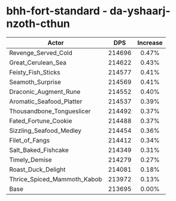 # bhh-fort-standard - da-yshaarj-nzoth-cthun
| Actor | DPS | Increase |
|---|:---:|:---:|
|Revenge_Served_Cold|214696|0.47%|
|Great_Cerulean_Sea|214622|0.43%|
|Feisty_Fish_Sticks|214577|0.41%|
|Seamoth_Surprise|214569|0.41%|
|Draconic_Augment_Rune|214552|0.40%|
|Aromatic_Seafood_Platter|214537|0.39%|
|Thousandbone_Tongueslicer|214492|0.37%|
|Fated_Fortune_Cookie|214488|0.37%|
|Sizzling_Seafood_Medley|214454|0.36%|
|Filet_of_Fangs|214412|0.34%|
|Salt_Baked_Fishcake|214349|0.31%|
|Timely_Demise|214279|0.27%|
|Roast_Duck_Delight|214081|0.18%|
|Thrice_Spiced_Mammoth_Kabob|213972|0.13%|
|Base|213695|0.00%|
